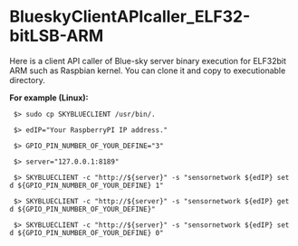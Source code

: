 BlueskyClientAPIcaller_ELF32-bitLSB-ARM
========================================
 Here is a client API caller of Blue-sky server binary execution for ELF32bit ARM such as Raspbian kernel. You can clone it and copy to executionable directory. 

 **For example (Linux):**

  ```shell 
   $> sudo cp SKYBLUECLIENT /usr/bin/.

   $> edIP="Your RaspberryPI IP address."

   $> GPIO_PIN_NUMBER_OF_YOUR_DEFINE="3"

   $> server="127.0.0.1:8189"

   $> SKYBLUECLIENT -c "http://${server}" -s "sensornetwork ${edIP} set d ${GPIO_PIN_NUMBER_OF_YOUR_DEFINE} 1"

   $> SKYBLUECLIENT -c "http://${server}" -s "sensornetwork ${edIP} get d ${GPIO_PIN_NUMBER_OF_YOUR_DEFINE}"

   $> SKYBLUECLIENT -c "http://${server}" -s "sensornetwork ${edIP} set d ${GPIO_PIN_NUMBER_OF_YOUR_DEFINE} 0"
  
  ```
